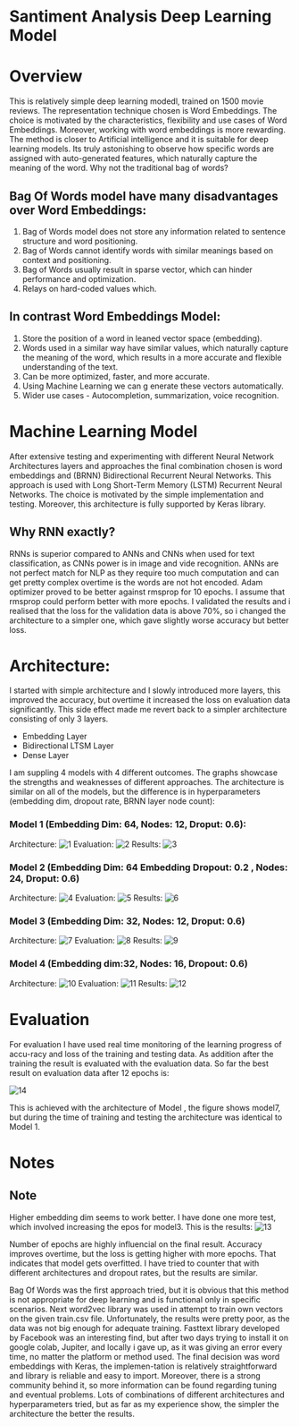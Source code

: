 # Santiment Analysis Deep Learning Model 

# Overview
This is relatively simple deep learning modedl, trained on 1500 movie reviews.  The representation technique chosen is Word Embeddings. The choice is motivated by the characteristics, flexibility and use cases of Word Embeddings. Moreover, working with word embeddings is more rewarding. The method is closer to Artificial intelligence and it is suitable for deep learning models. Its truly astonishing to observe how specific words are assigned with auto-generated features, which naturally capture the meaning of the word. Why not the traditional bag of words? 
## Bag Of Words model have many disadvantages over Word Embeddings:
1. Bag of Words model does not store any information related to sentence structure and word positioning.
2. Bag of Words cannot identify words with similar meanings based on context and positioning.
3. Bag of Words usually result in sparse vector, which can hinder performance and optimization.
4. Relays on hard-coded values which. 

## In contrast Word Embeddings Model:
1. Store the position of a word in leaned vector space (embedding).
2. Words used in a similar way have similar values, which naturally capture the meaning of the word, which results in a more accurate and flexible understanding of the text.
3. Can be more optimized, faster, and more accurate.
4. Using Machine Learning we can g enerate these vectors automatically.
5. Wider use cases - Autocompletion, summarization, voice recognition.


# Machine Learning Model
After extensive testing and experimenting with different Neural Network Architectures layers and approaches the final combination chosen is word embeddings and (BRNN) Bidirectional Recurrent Neural Networks. This approach is used with Long Short-Term Memory (LSTM) Recurrent Neural Networks. The choice is motivated by the simple implementation and testing. Moreover, this architecture is fully supported by Keras library. 

## Why RNN exactly? 
RNNs is superior compared to ANNs and CNNs when used for text classification, as CNNs power is in image and vide recognition. ANNs are not perfect match for NLP as they require too much computation and can get pretty complex overtime is the words are not hot encoded.
Adam optimizer proved to be better against rmsprop for 10 epochs. I assume that rmsprop could perform better with more epochs. I validated the results and i realised that the loss for the validation data is above 70%, so i changed the architecture to a simpler one, which gave slightly worse accuracy but better loss.

# Architecture:

I started with simple architecture and I slowly introduced more layers, this improved the accuracy, but overtime it increased the loss on evaluation data significantly. This side effect made me revert back to a simpler architecture consisting of only 3 layers.

-	Embedding Layer
-	Bidirectional LTSM Layer
-	Dense Layer

I am suppling 4 models with 4 different outcomes. The graphs showcase the strengths and weaknesses of different approaches. The architecture is similar on all of the models, but the difference is in hyperparameters (embedding dim, dropout rate, BRNN layer node count):


### Model 1 (Embedding Dim: 64, Nodes: 12, Droput: 0.6):
Architecture:
![1](/img/1.png)
Evaluation:
![2](/img/2.png)
Results:
![3](/img/3.png)

### Model 2 (Embedding Dim: 64 Embedding Dropout: 0.2 , Nodes: 24, Droput: 0.6)
Architecture:
![4](/img/4.png)
Evaluation:
![5](/img/5.png)
Results:
![6](/img/6.png)

### Model 3 (Embedding Dim: 32, Nodes: 12, Droput: 0.6)
Architecture:
![7](/img/7.png)
Evaluation:
![8](/img/8.png)
Results:
![9](/img/9.png)

### Model 4 (Embedding dim:32, Nodes: 16, Dropout: 0.6)
Architecture:
![10](/img/10.png)
Evaluation:
![11](/img/11.png)
Results:
![12](/img/12.png)


# Evaluation
For evaluation I have used real time monitoring of the learning progress of accu-racy and loss of the training and testing data. As addition after the training the result is evaluated with the evaluation data. So far the best result on evaluation data after 12 epochs is:

![14](/img/14.png)

This is achieved with the architecture of Model , the figure shows model7, but during the time of training and testing the architecture was identical to Model 1.

# Notes

## Note
Higher embedding dim seems to work better. I have done one more test, which involved increasing the epos for model3. This is the results:
![13](/img/13.png)

Number of epochs are highly influencial on the final result. Accuracy improves overtime, but the loss is getting higher with more epochs. That indicates that model gets overfitted. I have tried to counter that with different architectures and dropout rates, but the results are similar. 

Bag Of Words was the first approach tried, but it is obvious that this method is not appropriate for deep learning and is functional only in specific scenarios. Next word2vec library was used in attempt to train own vectors on the given train.csv file. Unfortunately, the results were pretty poor, as the data was not big enough for adequate training. Fasttext library developed by Facebook was an interesting find, but after two days trying to install it on google colab, Jupiter, and locally i gave up, as it was giving an error every time, no matter the platform or method used. The final decision was word embeddings with Keras, the implemen-tation is relatively straightforward and library is reliable and easy to import. Moreover, there is a strong community behind it, so more information can be found regarding tuning and eventual problems. Lots of combinations of different architectures and hyperparameters tried, but as far as my experience show, the simpler the architecture the better the results.


